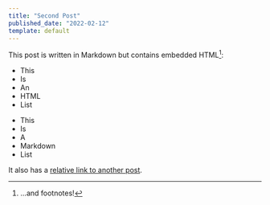 ```yaml
---
title: "Second Post"
published_date: "2022-02-12"
template: default
---
```


This post is written in Markdown but contains embedded HTML[^1]:

<ul>
<li>This</li>
<li>Is</li>
<li>An</li>
<li>HTML</li>
<li>List</li>
</ul>

- This
- Is
- A
- Markdown
- List

It also has a [relative link to another post](/posts/unpopular-opinion/).

[^1]: ...and footnotes!
